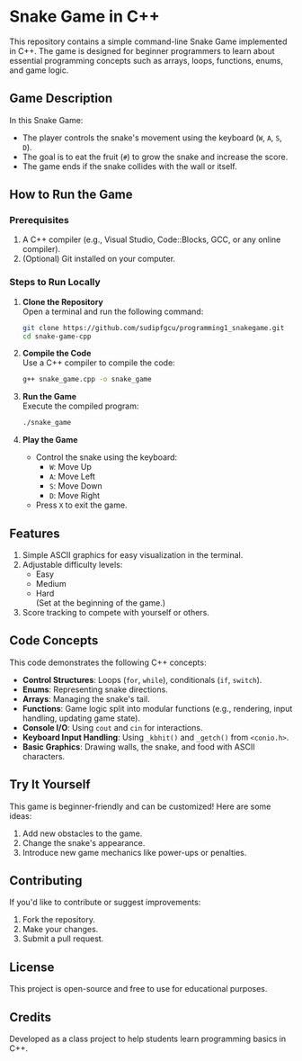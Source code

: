 
# Snake Game in C++

This repository contains a simple command-line Snake Game implemented in C++. The game is designed for beginner programmers to learn about essential programming concepts such as arrays, loops, functions, enums, and game logic.

## Game Description
In this Snake Game:  
- The player controls the snake's movement using the keyboard (`W`, `A`, `S`, `D`).  
- The goal is to eat the fruit (`#`) to grow the snake and increase the score.  
- The game ends if the snake collides with the wall or itself.  

## How to Run the Game

### Prerequisites
1. A C++ compiler (e.g., Visual Studio, Code::Blocks, GCC, or any online compiler).
2. (Optional) Git installed on your computer.

### Steps to Run Locally
1. **Clone the Repository**  
   Open a terminal and run the following command:  
   ```bash
   git clone https://github.com/sudipfgcu/programming1_snakegame.git
   cd snake-game-cpp
   ```

2. **Compile the Code**  
   Use a C++ compiler to compile the code:  
   ```bash
   g++ snake_game.cpp -o snake_game
   ```

3. **Run the Game**  
   Execute the compiled program:  
   ```bash
   ./snake_game
   ```

4. **Play the Game**  
   - Control the snake using the keyboard:  
     - `W`: Move Up  
     - `A`: Move Left  
     - `S`: Move Down  
     - `D`: Move Right  
   - Press `X` to exit the game.

## Features
1. Simple ASCII graphics for easy visualization in the terminal.
2. Adjustable difficulty levels:
   - Easy
   - Medium
   - Hard  
   (Set at the beginning of the game.)
3. Score tracking to compete with yourself or others.

## Code Concepts
This code demonstrates the following C++ concepts:
- **Control Structures**: Loops (`for`, `while`), conditionals (`if`, `switch`).  
- **Enums**: Representing snake directions.  
- **Arrays**: Managing the snake's tail.  
- **Functions**: Game logic split into modular functions (e.g., rendering, input handling, updating game state).  
- **Console I/O**: Using `cout` and `cin` for interactions.  
- **Keyboard Input Handling**: Using `_kbhit()` and `_getch()` from `<conio.h>`.  
- **Basic Graphics**: Drawing walls, the snake, and food with ASCII characters.  

## Try It Yourself
This game is beginner-friendly and can be customized! Here are some ideas:  
1. Add new obstacles to the game.  
2. Change the snake's appearance.  
3. Introduce new game mechanics like power-ups or penalties.  

## Contributing
If you'd like to contribute or suggest improvements:  
1. Fork the repository.  
2. Make your changes.  
3. Submit a pull request.  

## License
This project is open-source and free to use for educational purposes.

## Credits
Developed as a class project to help students learn programming basics in C++.
